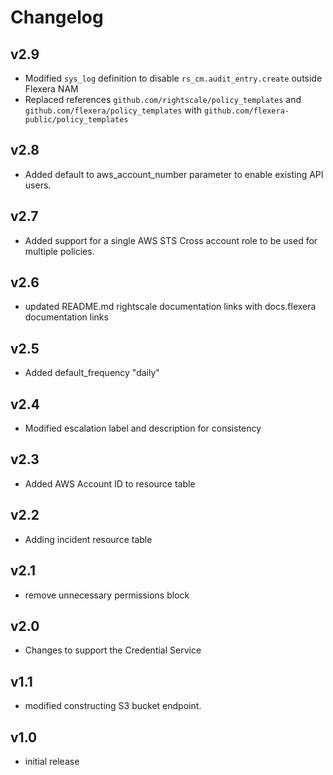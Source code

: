 # Changelog

## v2.9

- Modified `sys_log` definition to disable `rs_cm.audit_entry.create` outside Flexera NAM
- Replaced references `github.com/rightscale/policy_templates` and `github.com/flexera/policy_templates` with `github.com/flexera-public/policy_templates`

## v2.8

- Added default to aws_account_number parameter to enable existing API users.

## v2.7

- Added support for a single AWS STS Cross account role to be used for multiple policies.

## v2.6

- updated README.md rightscale documentation links with docs.flexera documentation links

## v2.5

- Added default_frequency "daily"

## v2.4

- Modified escalation label and description for consistency

## v2.3

- Added AWS Account ID to resource table

## v2.2

- Adding incident resource table

## v2.1

- remove unnecessary permissions block

## v2.0

- Changes to support the Credential Service

## v1.1

- modified constructing S3 bucket endpoint.

## v1.0

- initial release
